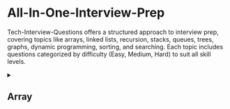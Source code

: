 # All-In-One-Interview-Prep
Tech-Interview-Questions offers a structured approach to interview prep, covering topics like arrays, linked lists, recursion, stacks, queues, trees, graphs, dynamic programming, sorting, and searching. Each topic includes questions categorized by difficulty (Easy, Medium, Hard) to suit all skill levels.


<Details> <summary> <h2>Array</h2></summary>

| Topic  | Question Name                      | Link                                       | Level of Question | Year | Number of Companies |
|--------|------------------------------------|--------------------------------------------|-------------------|------|---------------------|
| Arrays | Two Sum                            | [Link](https://example.com/two-sum)        | Easy              | 2023 | 20                  |
| Arrays | Best Time to Buy and Sell Stock    | [Link](https://example.com/buy-sell-stock) | Medium            | 2022 | 18                  |
| Arrays | Product of Array Except Self       | [Link](https://example.com/product-except-self) | Hard       | 2022 | 17                  |
| Arrays | Trapping Rain Water                | [Link](https://example.com/trapping-rain-water) | Hard      | 2022 | 16                  |
| Arrays | Maximum Subarray Sum               | [Link](https://example.com/max-subarray)   | Medium            | 2023 | 15                  |
| Arrays | 3Sum                               | [Link](https://example.com/3sum)           | Medium            | 2023 | 15                  |
| Arrays | Merge Sorted Arrays                | [Link](https://example.com/merge-arrays)   | Medium            | 2023 | 14                  |
| Arrays | Maximum Product Subarray           | [Link](https://example.com/max-product-subarray) | Medium  | 2023 | 14                  |
| Arrays | Merge Intervals                    | [Link](https://example.com/merge-intervals) | Medium           | 2021 | 14                  |
| Arrays | Subarray Sum Equals K              | [Link](https://example.com/subarray-sum-k) | Medium            | 2023 | 13                  |
| Arrays | Rotate Array                       | [Link](https://example.com/rotate-array)   | Medium            | 2021 | 12                  |
| Arrays | Move Zeroes                        | [Link](https://example.com/move-zeroes)    | Easy              | 2021 | 12                  |
| Arrays | Spiral Order Matrix                | [Link](https://example.com/spiral-matrix)  | Medium            | 2021 | 12                  |
| Arrays | Longest Consecutive Sequence       | [Link](https://example.com/longest-sequence) | Hard       | 2021 | 11                  |
| Arrays | Find All Duplicates in an Array    | [Link](https://example.com/find-all-duplicates) | Medium  | 2023 | 11                  |
| Arrays | Find Duplicate in Array            | [Link](https://example.com/find-duplicate) | Easy              | 2022 | 10                  |
| Arrays | Contains Duplicate                 | [Link](https://example.com/contains-duplicate) | Easy      | 2022 | 10                  |
| Arrays | Increasing Triplet Subsequence     | [Link](https://example.com/increasing-triplet) | Medium  | 2021 | 10                  |
| Arrays | Find Missing Number                | [Link](https://example.com/missing-number) | Easy              | 2021 | 9                   |
| Arrays | Missing Ranges                     | [Link](https://example.com/missing-ranges) | Easy              | 2022 | 8                   |

</Details>

